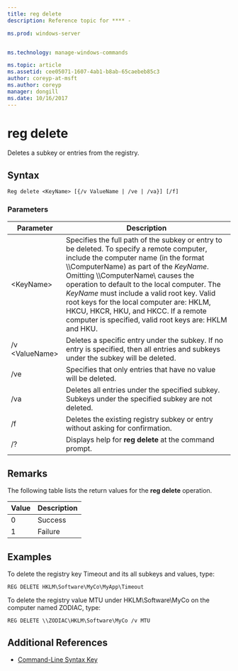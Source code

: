 ```yaml
---
title: reg delete
description: Reference topic for **** - 

ms.prod: windows-server


ms.technology: manage-windows-commands

ms.topic: article
ms.assetid: cee05071-1607-4ab1-b8ab-65caebeb85c3
author: coreyp-at-msft
ms.author: coreyp
manager: dongill
ms.date: 10/16/2017
---
```


# reg delete



Deletes a subkey or entries from the registry.



## Syntax

```
Reg delete <KeyName> [{/v ValueName | /ve | /va}] [/f]
```

### Parameters

|Parameter|Description|
|---------|-----------|
|\<KeyName>|Specifies the full path of the subkey or entry to be deleted. To specify a remote computer, include the computer name (in the format \\\\ComputerName\) as part of the *KeyName*. Omitting \\\\ComputerName\ causes the operation to default to the local computer. The *KeyName* must include a valid root key. Valid root keys for the local computer are: HKLM, HKCU, HKCR, HKU, and HKCC. If a remote computer is specified, valid root keys are: HKLM and HKU.|
|/v \<ValueName>|Deletes a specific entry under the subkey. If no entry is specified, then all entries and subkeys under the subkey will be deleted.|
|/ve|Specifies that only entries that have no value will be deleted.|
|/va|Deletes all entries under the specified subkey. Subkeys under the specified subkey are not deleted.|
|/f|Deletes the existing registry subkey or entry without asking for confirmation.|
|/?|Displays help for **reg delete** at the command prompt.|

## Remarks

The following table lists the return values for the **reg delete** operation.

|Value|Description|
|-----|-----------|
|0|Success|
|1|Failure|

## Examples

To delete the registry key Timeout and its all subkeys and values, type:
```
REG DELETE HKLM\Software\MyCo\MyApp\Timeout
```
To delete the registry value MTU under HKLM\Software\MyCo on the computer named ZODIAC, type:
```
REG DELETE \\ZODIAC\HKLM\Software\MyCo /v MTU
```

## Additional References

- [Command-Line Syntax Key](command-line-syntax-key.md)